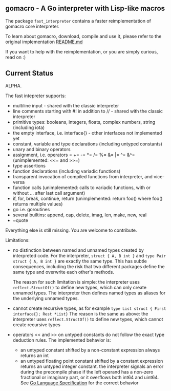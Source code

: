 ## gomacro - A Go interpreter with Lisp-like macros

The package `fast_interpreter` contains a faster reimplementation of gomacro core interpreter.

To learn about gomacro, download, compile and use it, please refer to the original implementation [README.md](../README.md)

If you want to help with the reimplementation, or you are simply curious, read on :)

## Current Status

ALPHA.

The fast intepreter supports:
* multiline input - shared with the classic interpreter
* line comments starting with #! in addition to // - shared with the classic interpreter
* primitive types: booleans, integers, floats, complex numbers, string (including iota)
* the empty interface, i.e. interface{} - other interfaces not implemented yet
* constant, variable and type declarations (including untyped constants)
* unary and binary operators
* assignment, i.e. operators = += -= *= /= %= &= |= ^= &^= (unimplemented: <<= and >>=)
* type assertions
* function declarations (including variadic functions)
* transparent invocation of compiled functions from interpreter, and vice-versa
* function calls (unimplemented: calls to variadic functions, with or without ... after last call argument)
* if, for, break, continue, return (unimplemented: return foo() where foo() returns multiple values)
* go i.e. goroutines
* several builtins: append, cap, delete, imag, len, make, new, real
* ~quote

Everything else is still missing. You are welcome to contribute.

Limitations:
* no distinction between named and unnamed types created by interpreted code.
  For the interpreter, `struct { A, B int }` and `type Pair struct { A, B int }`
  are exactly the same type. This has subtle consequences, including the risk
  that two different packages define the same type and overwrite each other's methods.

  The reason for such limitation is simple: the interpreter uses `reflect.StructOf()`
  to define new types, which can only create unnamed types.
  The interpreter then defines named types as aliases for the underlying unnamed types.

* cannot create recursive types, as for example `type List struct { First interface{}; Rest *List}`
  The reason is the same as above: the interpreter uses `reflect.StructOf()` to define new types,
  which cannot create recursive types

* operators << and >> on untyped constants do not follow the exact type deduction rules.
  The implemented behavior is:
  * an untyped constant shifted by a non-constant expression always returns an int
  * an untyped floating point constant shifted by a constant expression returns an untyped integer constant.
    the interpreter signals an error during the precompile phase
    if the left operand has a non-zero fractional or imaginary part,
    or it overflows both int64 and uint64.
  See [Go Language Specification](https://golang.org/ref/spec#Operators) for the correct behavior

